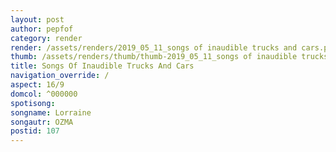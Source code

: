 ```yaml
---
layout: post
author: pepfof
category: render
render: /assets/renders/2019_05_11_songs of inaudible trucks and cars.png
thumb: /assets/renders/thumb/thumb-2019_05_11_songs of inaudible trucks and cars.png
title: Songs Of Inaudible Trucks And Cars
navigation_override: /
aspect: 16/9
domcol: ^000000
spotisong: 
songname: Lorraine
songautr: OZMA
postid: 107
---
```


<!--USER BEGIN 1-->

<!--USER END 1-->

<!--more-->
<!--USER BEGIN 2-->

<!--USER END 2-->

